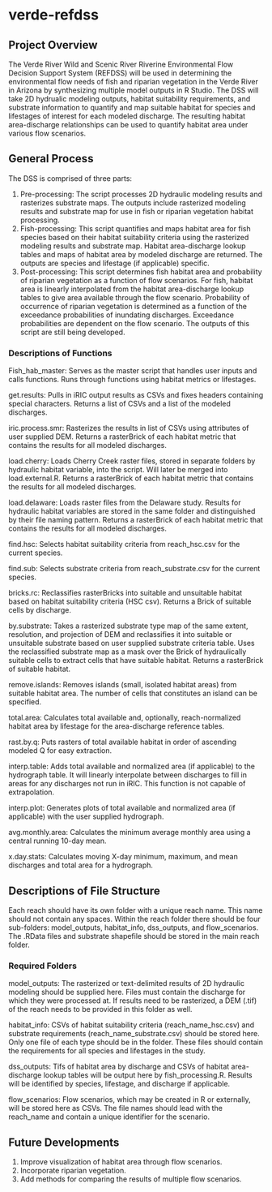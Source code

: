 # verde-refdss
## Project Overview
The Verde River Wild and Scenic River Riverine Environmental Flow Decision Support System (REFDSS) will be used in determining the environmental flow needs of fish and riparian vegetation in the Verde River in Arizona by synthesizing multiple model outputs in R Studio. The DSS will take 2D hydrualic modeling outputs, habitat suitability requirements, and substrate information to quantify and map suitable habitat for species and lifestages of interest for each modeled discharge. The resulting habitat area-discharge relationships can be used to quantify habitat area under various flow scenarios. 

## General Process
The DSS is comprised of three parts:
1. Pre-processing: The script processes 2D hydraulic modeling results and rasterizes substrate maps. The outputs include rasterized modeling results and substrate map for use in fish or riparian vegetation habitat processing. 
2. Fish-processing: This script quantifies and maps habitat area for fish species based on their habitat suitability criteria using the rasterized modeling results and substrate map. Habitat area-discharge lookup tables and maps of habitat area by modeled discharge are returned. The outputs are species and lifestage (if applicable) specific.
3. Post-processing: This script determines fish habitat area and probability of riparian vegetation as a function of flow scenarios. For fish, habitat area is linearly interpolated from the habitat area-discharge lookup tables to give area available through the flow scenario. Probability of occurrence of riparian vegetation is determined as a function of the exceedance probabilities of inundating discharges. Exceedance probabilities are dependent on the flow scenario. The outputs of this script are still being developed.


### Descriptions of Functions
Fish_hab_master: Serves as the master script that handles user inputs and calls functions. Runs through functions using habitat metrics or lifestages. 

get.results: Pulls in iRIC output results as CSVs and fixes headers containing special characters. Returns a list of CSVs and a list of the modeled discharges.

iric.process.smr: Rasterizes the results in list of CSVs using attributes of user supplied DEM. Returns a rasterBrick of each habitat metric that contains the results for all modeled discharges.

load.cherry: Loads Cherry Creek raster files, stored in separate folders by hydraulic habitat variable, into the script. Will later be merged into load.external.R. Returns a rasterBrick of each habitat metric that contains the results for all modeled discharges.

load.delaware: Loads raster files from the Delaware study. Results for hydraulic habitat variables are stored in the same folder and distinguished by their file naming pattern. Returns a rasterBrick of each habitat metric that contains the results for all modeled discharges.

find.hsc: Selects habitat suitability criteria from reach_hsc.csv for the current species.

find.sub: Selects substrate criteria from reach_substrate.csv for the current species.

bricks.rc: Reclassifies rasterBricks into suitable and unsuitable habitat based on habitat suitability criteria (HSC csv). Returns a Brick of suitable cells by discharge.

by.substrate: Takes a rasterized substrate type map of the same extent, resolution, and projection of DEM and reclassifies it into suitable or unsuitable substrate based on user supplied substrate criteria table. Uses the reclassified substrate map as a mask over the Brick of hydraulically suitable cells to extract cells that have suitable habitat. Returns a rasterBrick of suitable habitat.

remove.islands: Removes islands (small, isolated habitat areas) from suitable habitat area. The number of cells that constitutes an island can be specified.

total.area: Calculates total available and, optionally, reach-normalized habitat area by lifestage for the area-discharge reference tables.

rast.by.q: Puts rasters of total available habitat in order of ascending modeled Q for easy extraction.

interp.table: Adds total available and normalized area (if applicable) to the hydrograph table. It will linearly interpolate between discharges to fill in areas for any discharges not run in iRIC. This function is not capable of extrapolation.

interp.plot: Generates plots of total available and normalized area (if applicable) with the user supplied hydrograph.

avg.monthly.area: Calculates the minimum average monthly area using a central running 10-day mean. 

x.day.stats: Calculates moving X-day minimum, maximum, and mean discharges and total area for a hydrograph.

## Descriptions of File Structure
Each reach should have its own folder with a unique reach name. This name should not contain any spaces. Within the reach folder there should be four sub-folders: model_outputs, habitat_info, dss_outputs, and flow_scenarios. The .RData files and substrate shapefile should be stored in the main reach folder.

### Required Folders
model_outputs: The rasterized or text-delimited results of 2D hydraulic modeling should be supplied here. Files must contain the discharge for which they were processed at. If results need to be rasterized, a DEM (.tif) of the reach needs to be provided in this folder as well.

habitat_info: CSVs of habitat suitability criteria (reach_name_hsc.csv) and substrate requirements (reach_name_substrate.csv) should be stored here. Only one file of each type should be in the folder. These files should contain the requirements for all species and lifestages in the study.

dss_outputs: Tifs of habitat area by discharge and CSVs of habitat area-discharge lookup tables will be output here by fish_processing.R. Results will be identified by species, lifestage, and discharge if applicable.

flow_scenarios: Flow scenarios, which may be created in R or externally, will be stored here as CSVs. The file names should lead with the reach_name and contain a unique identifier for the scenario.

## Future Developments
1. Improve visualization of habitat area through flow scenarios.
2. Incorporate riparian vegetation.
3. Add methods for comparing the results of multiple flow scenarios.

